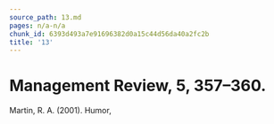 ```yaml
---
source_path: 13.md
pages: n/a-n/a
chunk_id: 6393d493a7e91696382d0a15c44d56da40a2fc2b
title: '13'
---
```

# Management Review, 5, 357–360.

Martin, R. A. (2001). Humor,
